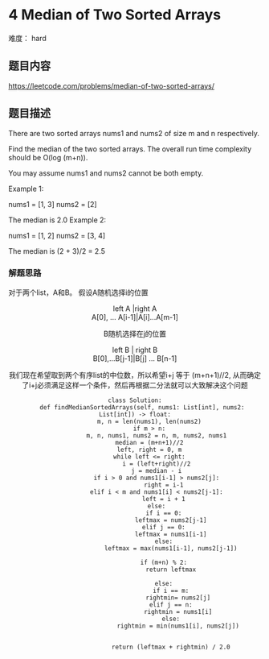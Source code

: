 # 4 Median of Two Sorted Arrays
难度： hard

## 题目内容
<https://leetcode.com/problems/median-of-two-sorted-arrays/>

## 题目描述
There are two sorted arrays nums1 and nums2 of size m and n respectively.

Find the median of the two sorted arrays. The overall run time complexity should be O(log (m+n)).

You may assume nums1 and nums2 cannot be both empty.

Example 1:

nums1 = [1, 3]
nums2 = [2]

The median is 2.0
Example 2:

nums1 = [1, 2]
nums2 = [3, 4]

The median is (2 + 3)/2 = 2.5

### 解题思路
对于两个list，A和B。 假设A随机选择i的位置
<center> left A |right A <center>
<center>A[0], ... A[i-1]|A[i]...A[m-1]<center>


B随机选择在j的位置

<center> left B   |   right B <center>
<center>B[0],...B[j-1]|B[j] ... B[n-1]<center>

我们现在希望取到两个有序list的中位数，所以希望i+j 等于 (m+n+1)//2, 从而确定了i+j必须满足这样一个条件，然后再根据二分法就可以大致解决这个问题
```
class Solution:
    def findMedianSortedArrays(self, nums1: List[int], nums2: List[int]) -> float:
        m, n = len(nums1), len(nums2)
        if m > n:
            m, n, nums1, nums2 = n, m, nums2, nums1
        median = (m+n+1)//2
        left, right = 0, m
        while left <= right:
            i = (left+right)//2
            j = median - i
            if i > 0 and nums1[i-1] > nums2[j]:
                right = i-1
            elif i < m and nums1[i] < nums2[j-1]:
                left = i + 1
            else:
                if i == 0:
                    leftmax = nums2[j-1]
                elif j == 0:
                    leftmax = nums1[i-1]
                else:
                    leftmax = max(nums1[i-1], nums2[j-1])
                    
                if (m+n) % 2:
                    return leftmax

                else:
                    if i == m:
                        rightmin= nums2[j]
                    elif j == n:
                        rightmin = nums1[i]
                    else:
                        rightmin = min(nums1[i], nums2[j])
                        
                        
                    return (leftmax + rightmin) / 2.0
```